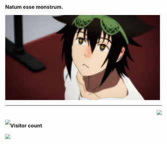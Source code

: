 ### Natum esse monstrum.

![GIF](https://raw.githubusercontent.com/0xbytes7/0xbytes7/main/GOH.gif)
<hr />

<img src="https://github-readme-stats-git-masterrstaa-rickstaa.vercel.app/api?username=0xbytes7&hide_border=true&show_icons=true&bg_color=0d1116&title_color=ce09ec&text_color=a4aacb&icon_color=007ec6" align="right"><br/>

<img src="https://github-readme-stats.vercel.app/api/top-langs/?username=0xbytes7&layout=pie&hide_border=true&show_icons=true&bg_color=0d1116&title_color=ce09ec&text_color=a4aacb&icon_color=007ec6" align="left">

### Visitor count
<img src="https://profile-counter.glitch.me/haxor-research/count.svg" />
